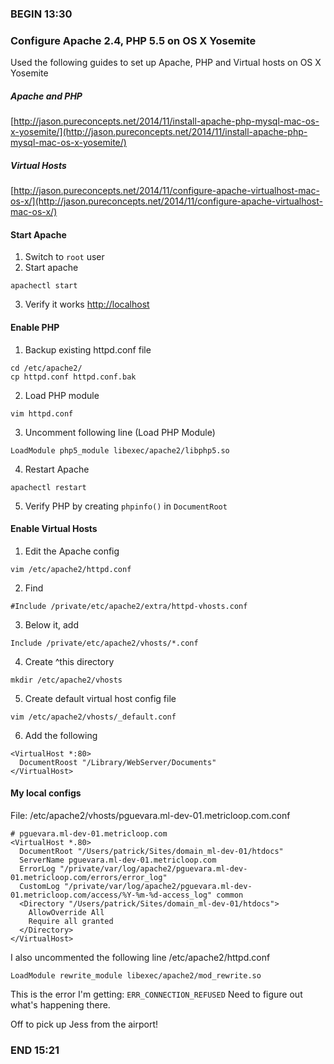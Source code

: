 ### BEGIN 13:30
### Configure Apache 2.4, PHP 5.5 on OS X Yosemite
Used the following guides to set up Apache, PHP and Virtual hosts on OS X Yosemite
##### Apache and PHP
[http://jason.pureconcepts.net/2014/11/install-apache-php-mysql-mac-os-x-yosemite/](http://jason.pureconcepts.net/2014/11/install-apache-php-mysql-mac-os-x-yosemite/)
##### Virtual Hosts
[http://jason.pureconcepts.net/2014/11/configure-apache-virtualhost-mac-os-x/](http://jason.pureconcepts.net/2014/11/configure-apache-virtualhost-mac-os-x/)
#### Start Apache
1. Switch to `root` user
2. Start apache
  ```
  apachectl start
  ```
3. Verify it works [http://localhost](http://localhost)

#### Enable PHP
1. Backup existing httpd.conf file
```
cd /etc/apache2/
cp httpd.conf httpd.conf.bak
```
2. Load PHP module
```
vim httpd.conf
```
3. Uncomment following line (Load PHP Module)
```
LoadModule php5_module libexec/apache2/libphp5.so
```
4. Restart Apache
```
apachectl restart
```
5. Verify PHP by creating `phpinfo()` in `DocumentRoot`

#### Enable Virtual Hosts
1. Edit the Apache config
```
vim /etc/apache2/httpd.conf
```
2. Find 
```
#Include /private/etc/apache2/extra/httpd-vhosts.conf
```
3. Below it, add
```
Include /private/etc/apache2/vhosts/*.conf
```
4. Create ^this directory
```
mkdir /etc/apache2/vhosts
```
5. Create default virtual host config file
```
vim /etc/apache2/vhosts/_default.conf
```
6. Add the following
```
<VirtualHost *:80>
  DocumentRoost "/Library/WebServer/Documents"
</VirtualHost>
```

#### My local configs
File: /etc/apache2/vhosts/pguevara.ml-dev-01.metricloop.com.conf
```
# pguevara.ml-dev-01.metricloop.com
<VirtualHost *.80>
  DocumentRoot "/Users/patrick/Sites/domain_ml-dev-01/htdocs"
  ServerName pguevara.ml-dev-01.metricloop.com
  ErrorLog "/private/var/log/apache2/pguevara.ml-dev-01.metricloop.com/errors/error_log"
  CustomLog "/private/var/log/apache2/pguevara.ml-dev-01.metricloop.com/access/%Y-%m-%d-access_log" common
  <Directory "/Users/patrick/Sites/domain_ml-dev-01/htdocs">
    AllowOverride All
    Require all granted
  </Directory>
</VirtualHost>
```
I also uncommented the following line /etc/apache2/httpd.conf
```
LoadModule rewrite_module libexec/apache2/mod_rewrite.so
```
This is the error I'm getting: ```ERR_CONNECTION_REFUSED```
Need to figure out what's happening there.

Off to pick up Jess from the airport!

### END 15:21